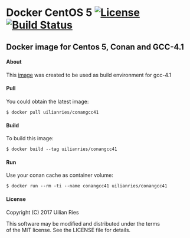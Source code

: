 # Docker CentOS 5  [![License](http://img.shields.io/:license-mit-blue.svg)](http://doge.mit-license.org) [![Build Status](https://travis-ci.org/uilianries/conangcc41.svg?branch=master)](https://travis-ci.org/uilianries/conangcc41)

## Docker image for Centos 5, Conan and GCC-4.1

#### About

This [image](https://hub.docker.com/r/uilianries/conangcc41/) was created to be used as build environment for gcc-4.1

#### Pull
You could obtain the latest image:

    $ docker pull uilianries/conangcc41

#### Build
To build this image:

    $ docker build --tag uilianries/conangcc41

#### Run
Use your conan cache as container volume:

    $ docker run --rm -ti --name conangcc41 uilianries/conangcc41

#### License
Copyright (C) 2017 Uilian Ries  

This software may be modified and distributed under the terms  
of the MIT license.  See the LICENSE file for details.
